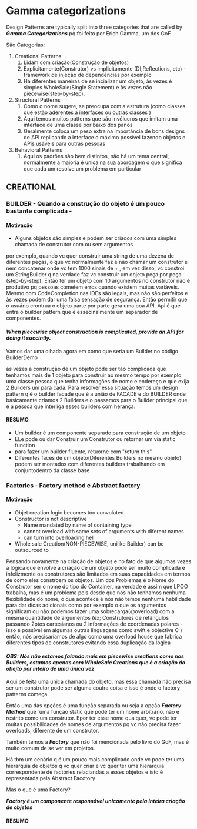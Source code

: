 # Gamma categorizations

Design Patterns are typically split into three categories that are called by ***Gamma Categorizations*** pq foi feito por Erich Gamma, um dos GoF

São Categorias:

1. Creational Patterns
   1. Lidam com criação(Construção de objetos)
   2. Explicitamente(Construtor) vs implicitamente (DI,Reflections, etc) - framework de injeção de dependências por exemplo 
   3. Há diferentes maneiras de se incializar um objeto, às vezes é simples WholeSale(Single Statement) e às vezes não piecewise(step-by-step).
4. Structural Patterns
   1. Como o nome sugere, se preocupa com a estrutura (como classes que estão aderentes a interfaces ou outras classes )
   2. Aqui temos muitos patterns que são invólucros que imitam uma interface de uma classe por baixo dos panos 
   3. Geralmente coloca um peso extra na importância de bons designs de API replicando a interface o máximo possível fazendo objetos e APis usáveis para outras pessoas
4. Behavioral Patterns
   1. Aqui os padrões são bem distintos, não há um tema central, normalmente a maioria é unica na sua abordagem o que significa que cada um resolve um problema em particular


## CREATIONAL

### BUILDER - Quando a construção do objeto é um pouco bastante complicada - 

#### Motivação 
-   Alguns objetos são simples e podem ser criados com uma simples chamada de construtor com ou sem argumentos

por exemplo, quando vc quer construir uma string de uma dezena de diferentes peças, o que vc normalmente faz é não chamar um construtor e nem concatenar onde vc tem 1000 sinais de +  , em vez disso, vc constroi um StringBuilder q na verdade faz vc construir um objeto peça por peça (step-by-step). Então ter um objeto com 10 argumentos no construtor não é produtivo pq pessoas cometem erros quando existem muitas variáveis. Mesmo com CodeCompletion nas IDEs são legais, mas não são perfeitos e às vezes podem dar uma falsa sensação de segurança. Então permitir que o usuário crontrua o objeto parte por parte gera uma boa API. Api é que entra o builder pattern que é essecinalmente um separador de componentes.

#### *When piecewise object construction is complicated, provide an API for doing it succintly.*


 Vamos dar uma olhada agora em como que seria um Builder no código BuilderDemo
 
às vezes a construção de um objeto pode ser tão complicada que tenhamos mais de 1 objeto para construir ao mesmo tempo
por exemplo uma classe pessoa que tenha informações de nome e endereço e que exija 2 Builders um para cada. Para resolver essa situação temos um design pattern q é o builder facade que é a união de FACADE e do BUILDER onde basicamente criamos 2 Builders e o passamos para o Builder principal que é a pessoa que interliga esses builders com herança.

#### RESUMO
- Um builder é um componente separado para construção de um objeto
- ELe pode ou dar Construir um Construtor ou retornar um via static function
- para fazer um builder fluente, retuorne com "return this"
- Diferentes faces de um objeto(Diferentes Builders no mesmo objeto) podem ser montados com diferentes builders trabalhando em conjuntodentro da classe base


### Factories - Factory method e Abstract factory

#### Motivação 

- Objet creation logic becomes too convoluted
- Constructor is not descriptive
  - Name mandated by name of containing type
  - cannot overload with same sets of arguments with diferent names
  - can turn into overloading hell
- Whole sale Creation(NON-PIECEWISE, unilike Builder) can be outsourced to

Pensando novamente na criação de objetos e no fato de que algumas vezes a lógica que envolve a criação de um objeto pode ser muito complicada e infelizmente os construtores são limitados em suas capacidades em termos de como eles constroem os objetos. Um dos Problemas é o Nome do Construtor ser o nome do tipo do Container,  na verdade é assim que  LPOO trabalha, mas é um problema pois desde que nós não tenhamos nenhuma flexibilidade do nome, o que acontece é nós não temos nenhuma habilidade para dar dicas adicionais como por exemplo o que os argumentos significam ou não podemos fazer uma sobrecarga(@overload) com a mesma quantidade de argumentos (ex; Construtores de retângulos passando 2ptos cartesianos ou 2 informações de coordenadas polares - isso é possível em algumas outras linguagens como swift e objective C ) então, nós precisaríamos de algo como uma overload house que fabrica diferentes tipos de construtores evitando essa duplicação da lógica  

#### *OBS: Nós não estamos falando mais em piecewise creations como nos Builders, estamos apenas com WholeSale Creations que é a criação do obejto por inteiro de uma única vez*

Aqui pe feita uma única chamada do objeto, mas essa chamada não precisa ser um construtor pode ser alguma coutra coisa e isso é onde o factory patterns começa. 

Então uma das opções é uma função separada ou seja a opção ***Factory Method*** que ´uma função static que pode ter um nome arbitrário, não é restrito como um construtor. Epor ter esse nome qualquer, vc pode ter muitas possibilidades de nomes de argumentos pq vc não precisa fazer overloads, diferente de um construtor.

Também temos a ***Factory*** que não foi mencionada pelo livro do GoF, mas é muito comum de se ver em projetos.

Há tbm um cenário q é um pouco mais complicado onde vc pode ter uma hierarquia de objetos q vc quer criar e vc quer ter uma hierarquia correspondente de factories relaciandas a esses objetos e isto é representada pela Abstract Facotory


Mas o que é uma Factory?

***Factory é um componente responsável unicamente pela inteira criação de objetos***






#### RESUMO